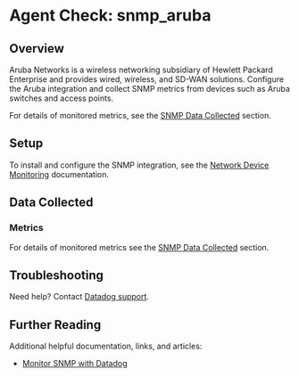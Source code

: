 # Agent Check: snmp_aruba

## Overview

Aruba Networks is a wireless networking subsidiary of Hewlett Packard Enterprise and provides wired, wireless, and SD-WAN solutions. Configure the Aruba integration and collect SNMP metrics from devices such as Aruba switches and access points.

For details of monitored metrics, see the [SNMP Data Collected][1] section.

## Setup

To install and configure the SNMP integration, see the [Network Device Monitoring][2] documentation.

## Data Collected

### Metrics

For details of monitored metrics see the [SNMP Data Collected][1] section.

## Troubleshooting

Need help? Contact [Datadog support][4].

## Further Reading

Additional helpful documentation, links, and articles:

* [Monitor SNMP with Datadog][5]


[1]: https://docs.khulnasoft.com/network_performance_monitoring/devices/data
[2]: https://docs.khulnasoft.com/network_performance_monitoring/devices/setup
[3]: https://github.com/KhulnaSoft/integrations-core/blob/master/snmp_aruba/assets/service_checks.json
[4]: https://docs.khulnasoft.com/help/
[5]: https://www.khulnasoft.com/blog/monitor-snmp-with-datadog/

